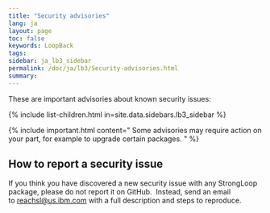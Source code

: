 ```yaml
---
title: "Security advisories"
lang: ja
layout: page
toc: false
keywords: LoopBack
tags:
sidebar: ja_lb3_sidebar
permalink: /doc/ja/lb3/Security-advisories.html
summary:
---
```


These are important advisories about known security issues:

{% include list-children.html in=site.data.sidebars.lb3_sidebar %}

{% include important.html content="
Some advisories may require action on your part, for example to upgrade certain packages.
" %}

## How to report a security issue

If you think you have discovered a new security issue with any StrongLoop package, please do not report it on GitHub.  Instead, send an email to [reachsl@us.ibm.com](mailto:reachsl@us.ibm.com) with a full description and steps to reproduce.
